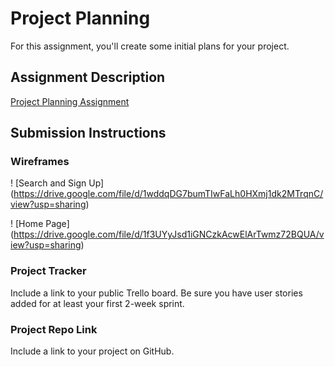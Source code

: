 # Project Planning
For this assignment, you'll create some initial plans for your project.

## Assignment Description
[Project Planning Assignment](https://education.launchcode.org/liftoff/modules/assignments/project-planning)

## Submission Instructions

### Wireframes
! [Search and Sign Up] (https://drive.google.com/file/d/1wddqDG7bumTIwFaLh0HXmj1dk2MTrqnC/view?usp=sharing) 

! [Home Page] (https://drive.google.com/file/d/1f3UYyJsd1iGNCzkAcwElArTwmz72BQUA/view?usp=sharing)

### Project Tracker

Include a link to your public Trello board. Be sure you have user stories added for at least your first 2-week sprint.

### Project Repo Link

Include a link to your project on GitHub.
